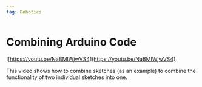 ```yaml
---
tag: Robotics
---
```


# Combining Arduino Code

![https://youtu.be/NaBMIWjwVS4](https://youtu.be/NaBMIWjwVS4)

This video shows how to combine sketches (as an example) to combine the functionality of two individual sketches into one.

